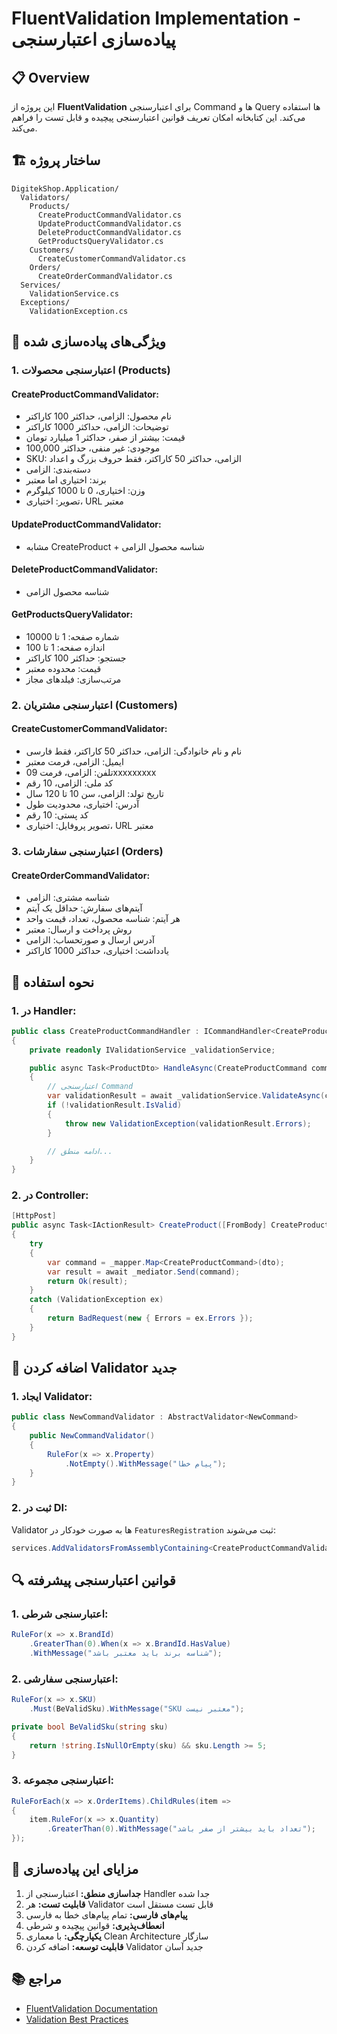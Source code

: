 # FluentValidation Implementation - پیاده‌سازی اعتبارسنجی

## 📋 **Overview**

این پروژه از **FluentValidation** برای اعتبارسنجی Command ها و Query ها استفاده می‌کند. این کتابخانه امکان تعریف قوانین اعتبارسنجی پیچیده و قابل تست را فراهم می‌کند.

## 🏗️ **ساختار پروژه**

```
DigitekShop.Application/
  Validators/
    Products/
      CreateProductCommandValidator.cs
      UpdateProductCommandValidator.cs
      DeleteProductCommandValidator.cs
      GetProductsQueryValidator.cs
    Customers/
      CreateCustomerCommandValidator.cs
    Orders/
      CreateOrderCommandValidator.cs
  Services/
    ValidationService.cs
  Exceptions/
    ValidationException.cs
```

## 🔧 **ویژگی‌های پیاده‌سازی شده**

### **1. اعتبارسنجی محصولات (Products)**

#### **CreateProductCommandValidator:**
- نام محصول: الزامی، حداکثر 100 کاراکتر
- توضیحات: الزامی، حداکثر 1000 کاراکتر
- قیمت: بیشتر از صفر، حداکثر 1 میلیارد تومان
- موجودی: غیر منفی، حداکثر 100,000
- SKU: الزامی، حداکثر 50 کاراکتر، فقط حروف بزرگ و اعداد
- دسته‌بندی: الزامی
- برند: اختیاری اما معتبر
- وزن: اختیاری، 0 تا 1000 کیلوگرم
- تصویر: اختیاری، URL معتبر

#### **UpdateProductCommandValidator:**
- مشابه CreateProduct + شناسه محصول الزامی

#### **DeleteProductCommandValidator:**
- شناسه محصول الزامی

#### **GetProductsQueryValidator:**
- شماره صفحه: 1 تا 10000
- اندازه صفحه: 1 تا 100
- جستجو: حداکثر 100 کاراکتر
- قیمت: محدوده معتبر
- مرتب‌سازی: فیلدهای مجاز

### **2. اعتبارسنجی مشتریان (Customers)**

#### **CreateCustomerCommandValidator:**
- نام و نام خانوادگی: الزامی، حداکثر 50 کاراکتر، فقط فارسی
- ایمیل: الزامی، فرمت معتبر
- تلفن: الزامی، فرمت 09xxxxxxxxx
- کد ملی: الزامی، 10 رقم
- تاریخ تولد: الزامی، سن 10 تا 120 سال
- آدرس: اختیاری، محدودیت طول
- کد پستی: 10 رقم
- تصویر پروفایل: اختیاری، URL معتبر

### **3. اعتبارسنجی سفارشات (Orders)**

#### **CreateOrderCommandValidator:**
- شناسه مشتری: الزامی
- آیتم‌های سفارش: حداقل یک آیتم
- هر آیتم: شناسه محصول، تعداد، قیمت واحد
- روش پرداخت و ارسال: معتبر
- آدرس ارسال و صورتحساب: الزامی
- یادداشت: اختیاری، حداکثر 1000 کاراکتر

## 🚀 **نحوه استفاده**

### **1. در Handler:**

```csharp
public class CreateProductCommandHandler : ICommandHandler<CreateProductCommand, ProductDto>
{
    private readonly IValidationService _validationService;

    public async Task<ProductDto> HandleAsync(CreateProductCommand command, CancellationToken cancellationToken = default)
    {
        // اعتبارسنجی Command
        var validationResult = await _validationService.ValidateAsync(command);
        if (!validationResult.IsValid)
        {
            throw new ValidationException(validationResult.Errors);
        }

        // ادامه منطق...
    }
}
```

### **2. در Controller:**

```csharp
[HttpPost]
public async Task<IActionResult> CreateProduct([FromBody] CreateProductDto dto)
{
    try
    {
        var command = _mapper.Map<CreateProductCommand>(dto);
        var result = await _mediator.Send(command);
        return Ok(result);
    }
    catch (ValidationException ex)
    {
        return BadRequest(new { Errors = ex.Errors });
    }
}
```

## 📝 **اضافه کردن Validator جدید**

### **1. ایجاد Validator:**

```csharp
public class NewCommandValidator : AbstractValidator<NewCommand>
{
    public NewCommandValidator()
    {
        RuleFor(x => x.Property)
            .NotEmpty().WithMessage("پیام خطا");
    }
}
```

### **2. ثبت در DI:**

Validator ها به صورت خودکار در `FeaturesRegistration` ثبت می‌شوند:

```csharp
services.AddValidatorsFromAssemblyContaining<CreateProductCommandValidator>();
```

## 🔍 **قوانین اعتبارسنجی پیشرفته**

### **1. اعتبارسنجی شرطی:**

```csharp
RuleFor(x => x.BrandId)
    .GreaterThan(0).When(x => x.BrandId.HasValue)
    .WithMessage("شناسه برند باید معتبر باشد");
```

### **2. اعتبارسنجی سفارشی:**

```csharp
RuleFor(x => x.SKU)
    .Must(BeValidSku).WithMessage("SKU معتبر نیست");

private bool BeValidSku(string sku)
{
    return !string.IsNullOrEmpty(sku) && sku.Length >= 5;
}
```

### **3. اعتبارسنجی مجموعه:**

```csharp
RuleForEach(x => x.OrderItems).ChildRules(item =>
{
    item.RuleFor(x => x.Quantity)
        .GreaterThan(0).WithMessage("تعداد باید بیشتر از صفر باشد");
});
```

## 🎯 **مزایای این پیاده‌سازی**

1. **جداسازی منطق:** اعتبارسنجی از Handler جدا شده
2. **قابلیت تست:** هر Validator قابل تست مستقل است
3. **پیام‌های فارسی:** تمام پیام‌های خطا به فارسی
4. **انعطاف‌پذیری:** قوانین پیچیده و شرطی
5. **یکپارچگی:** با معماری Clean Architecture سازگار
6. **قابلیت توسعه:** اضافه کردن Validator جدید آسان

## 📚 **مراجع**

- [FluentValidation Documentation](https://docs.fluentvalidation.net/)
- [Validation Best Practices](https://docs.fluentvalidation.net/en/latest/best-practices.html) 